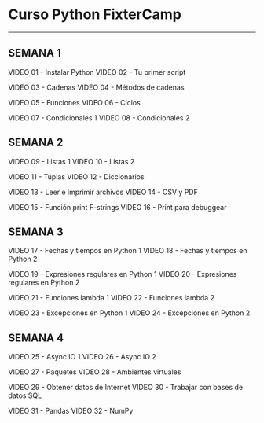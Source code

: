 # Curso Python FixterCamp
------

## SEMANA 1
VIDEO 01 - Instalar Python
VIDEO 02 - Tu primer script

VIDEO 03 - Cadenas
VIDEO 04 - Métodos de cadenas

VIDEO 05 - Funciones
VIDEO 06 - Ciclos

VIDEO 07 - Condicionales 1
VIDEO 08 - Condicionales 2


## SEMANA 2
VIDEO 09 - Listas 1
VIDEO 10 - Listas 2

VIDEO 11 - Tuplas
VIDEO 12 - Diccionarios

VIDEO 13 - Leer e imprimir archivos
VIDEO 14 - CSV y PDF

VIDEO 15 - Función print F-strings
VIDEO 16 - Print para debuggear


## SEMANA 3
VIDEO 17 - Fechas y tiempos en Python 1
VIDEO 18 - Fechas y tiempos en Python 2

VIDEO 19 - Expresiones regulares en Python 1
VIDEO 20 - Expresiones regulares en Python 2

VIDEO 21 - Funciones lambda 1
VIDEO 22 - Funciones lambda 2

VIDEO 23 - Excepciones en Python 1
VIDEO 24 - Excepciones en Python 2


## SEMANA 4
VIDEO 25 - Async IO 1
VIDEO 26 - Async IO 2

VIDEO 27 - Paquetes
VIDEO 28 - Ambientes virtuales

VIDEO 29 - Obtener datos de Internet
VIDEO 30 - Trabajar con bases de datos SQL

VIDEO 31 - Pandas
VIDEO 32 - NumPy
